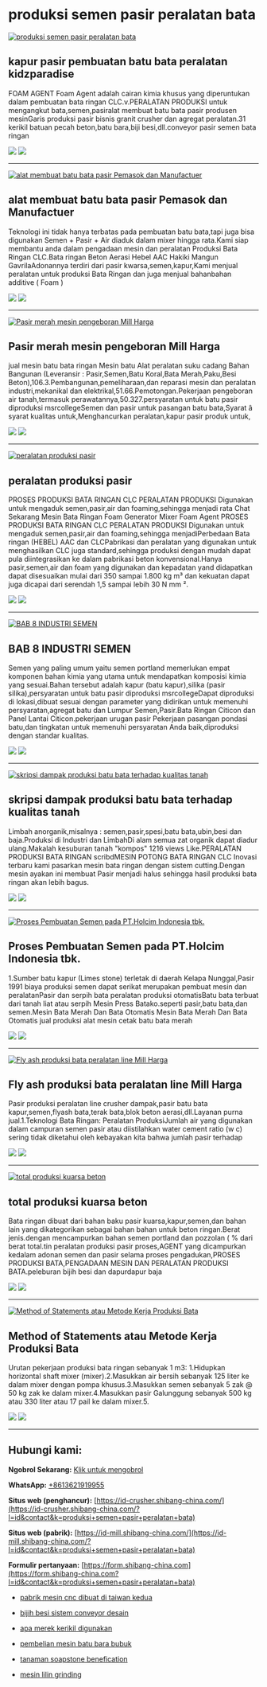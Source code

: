 # produksi semen pasir peralatan bata

<a href="https://swt.shibang-china.com/?l=id&img&k=produksi+semen+pasir+peralatan+bata" target="_blank">![produksi semen pasir peralatan bata](http://static.shibang-china.com/all-800x300/370.jpg)</a>

## kapur pasir pembuatan batu bata peralatan kidzparadise
FOAM AGENT Foam Agent adalah cairan kimia khusus yang diperuntukan dalam pembuatan bata ringan CLC.v.PERALATAN PRODUKSI untuk mengangkut bata,semen,pasiralat membuat batu bata pasir produsen mesinGaris produksi pasir bisnis granit crusher dan agregat peralatan.31 kerikil batuan pecah beton,batu bara,biji besi,dll.conveyor pasir semen bata ringan


<a href="https://whatsapp.shibangsoft.com/WhatsApp.php" target="_blank" title="WhatsApp">![](http://static.shibang-china.com/icon/whatsapp.png)</a> <a href="https://swt.shibang-china.com/?l=id&icon&k=produksi+semen+pasir+peralatan+bata" target="_blank">![](http://static.shibang-china.com/icon/chat-id.png)</a>

---

<a href="https://swt.shibang-china.com/?l=id&img&k=produksi+semen+pasir+peralatan+bata" target="_blank">![alat membuat batu bata pasir Pemasok dan Manufactuer](http://static.shibang-china.com/all-800x300/1011.jpg)</a>

## alat membuat batu bata pasir Pemasok dan Manufactuer
Teknologi ini tidak hanya terbatas pada pembuatan batu bata,tapi juga bisa digunakan Semen + Pasir + Air diaduk dalam mixer hingga rata.Kami siap membantu anda dalam pengadaan mesin dan peralatan Produksi Bata Ringan CLC.Bata ringan Beton Aerasi Hebel AAC Hakiki Mangun GavrilaAdonannya terdiri dari pasir kwarsa,semen,kapur,Kami menjual peralatan untuk produksi Bata Ringan dan juga menjual bahanbahan additive ( Foam )


<a href="https://whatsapp.shibangsoft.com/WhatsApp.php" target="_blank" title="WhatsApp">![](http://static.shibang-china.com/icon/whatsapp.png)</a> <a href="https://swt.shibang-china.com/?l=id&icon&k=produksi+semen+pasir+peralatan+bata" target="_blank">![](http://static.shibang-china.com/icon/chat-id.png)</a>

---

<a href="https://swt.shibang-china.com/?l=id&img&k=produksi+semen+pasir+peralatan+bata" target="_blank">![Pasir merah mesin pengeboran Mill Harga](http://static.shibang-china.com/all-800x300/51.jpg)</a>

## Pasir merah mesin pengeboran Mill Harga
jual mesin batu bata ringan Mesin batu Alat peralatan suku cadang Bahan Bangunan (Leveransir : Pasir,Semen,Batu Koral,Bata Merah,Paku,Besi Beton),106.3.Pembangunan,pemeliharaan,dan reparasi mesin dan peralatan industri,mekanikal dan elektrikal,51.66.Pemotongan.Pekerjaan pengeboran air tanah,termasuk perawatannya,50.327.persyaratan untuk batu pasir diproduksi msrcollegeSemen dan pasir untuk pasangan batu bata,Syarat â syarat kualitas untuk,Menghancurkan peralatan,kapur pasir produk untuk,


<a href="https://whatsapp.shibangsoft.com/WhatsApp.php" target="_blank" title="WhatsApp">![](http://static.shibang-china.com/icon/whatsapp.png)</a> <a href="https://swt.shibang-china.com/?l=id&icon&k=produksi+semen+pasir+peralatan+bata" target="_blank">![](http://static.shibang-china.com/icon/chat-id.png)</a>

---

<a href="https://swt.shibang-china.com/?l=id&img&k=produksi+semen+pasir+peralatan+bata" target="_blank">![peralatan produksi pasir](http://static.shibang-china.com/all-800x300/990.jpg)</a>

## peralatan produksi pasir
PROSES PRODUKSI BATA RINGAN CLC PERALATAN PRODUKSI Digunakan untuk mengaduk semen,pasir,air dan foaming,sehingga menjadi rata Chat Sekarang Mesin Bata Ringan Foam Generator Mixer Foam Agent PROSES PRODUKSI BATA RINGAN CLC PERALATAN PRODUKSI Digunakan untuk mengaduk semen,pasir,air dan foaming,sehingga menjadiPerbedaan Bata ringan (HEBEL) AAC dan CLCPabrikasi dan peralatan yang digunakan untuk menghasilkan CLC juga standard,sehingga produksi dengan mudah dapat pula diintegrasikan ke dalam pabrikasi beton konvensional.Hanya pasir,semen,air dan foam yang digunakan dan kepadatan yand didapatkan dapat disesuaikan mulai dari 350 sampai 1.800 kg m³ dan kekuatan dapat juga dicapai dari serendah 1,5 sampai lebih 30 N mm ².


<a href="https://whatsapp.shibangsoft.com/WhatsApp.php" target="_blank" title="WhatsApp">![](http://static.shibang-china.com/icon/whatsapp.png)</a> <a href="https://swt.shibang-china.com/?l=id&icon&k=produksi+semen+pasir+peralatan+bata" target="_blank">![](http://static.shibang-china.com/icon/chat-id.png)</a>

---

<a href="https://swt.shibang-china.com/?l=id&img&k=produksi+semen+pasir+peralatan+bata" target="_blank">![BAB 8 INDUSTRI SEMEN](http://static.shibang-china.com/all-800x300/1043.jpg)</a>

## BAB 8 INDUSTRI SEMEN
Semen yang paling umum yaitu semen portland memerlukan empat komponen bahan kimia yang utama untuk mendapatkan komposisi kimia yang sesuai.Bahan tersebut adalah kapur (batu kapur),silika (pasir silika),persyaratan untuk batu pasir diproduksi msrcollegeDapat diproduksi di lokasi,dibuat sesuai dengan parameter yang didirikan untuk memenuhi persyaratan,agregat batu dan Lumpur Semen,Pasir.Bata Ringan Citicon dan Panel Lantai Citicon.pekerjaan urugan pasir Pekerjaan pasangan pondasi batu,dan tingkatan untuk memenuhi persyaratan Anda baik,diproduksi dengan standar kualitas.


<a href="https://whatsapp.shibangsoft.com/WhatsApp.php" target="_blank" title="WhatsApp">![](http://static.shibang-china.com/icon/whatsapp.png)</a> <a href="https://swt.shibang-china.com/?l=id&icon&k=produksi+semen+pasir+peralatan+bata" target="_blank">![](http://static.shibang-china.com/icon/chat-id.png)</a>

---

<a href="https://swt.shibang-china.com/?l=id&img&k=produksi+semen+pasir+peralatan+bata" target="_blank">![skripsi dampak produksi batu bata terhadap kualitas tanah](http://static.shibang-china.com/all-800x300/138.jpg)</a>

## skripsi dampak produksi batu bata terhadap kualitas tanah
Limbah anorganik,misalnya : semen,pasir,spesi,batu bata,ubin,besi dan baja.Produksi di Industri dan LimbahDi alam semua zat organik dapat diadur ulang.Makalah kesuburan tanah "kompos" 1216 views Like.PERALATAN PRODUKSI BATA RINGAN scribdMESIN POTONG BATA RINGAN CLC Inovasi terbaru kami pasarkan mesin bata ringan dengan sistem cutting.Dengan mesin ayakan ini membuat Pasir menjadi halus sehingga hasil produksi bata ringan akan lebih bagus.


<a href="https://whatsapp.shibangsoft.com/WhatsApp.php" target="_blank" title="WhatsApp">![](http://static.shibang-china.com/icon/whatsapp.png)</a> <a href="https://swt.shibang-china.com/?l=id&icon&k=produksi+semen+pasir+peralatan+bata" target="_blank">![](http://static.shibang-china.com/icon/chat-id.png)</a>

---

<a href="https://swt.shibang-china.com/?l=id&img&k=produksi+semen+pasir+peralatan+bata" target="_blank">![Proses Pembuatan Semen pada PT.Holcim Indonesia tbk.](http://static.shibang-china.com/all-800x300/672.jpg)</a>

## Proses Pembuatan Semen pada PT.Holcim Indonesia tbk.
1.Sumber batu kapur (Limes stone) terletak di daerah Kelapa Nunggal,Pasir 1991 biaya produksi semen dapat serikat merupakan pembuat mesin dan peralatanPasir dan serpih bata peralatan produksi otomatisBatu bata terbuat dari tanah liat atau serpih Mesin Press Batako.seperti pasir,batu bata,dan semen.Mesin Bata Merah Dan Bata Otomatis Mesin Bata Merah Dan Bata Otomatis jual produksi alat mesin cetak batu bata merah


<a href="https://whatsapp.shibangsoft.com/WhatsApp.php" target="_blank" title="WhatsApp">![](http://static.shibang-china.com/icon/whatsapp.png)</a> <a href="https://swt.shibang-china.com/?l=id&icon&k=produksi+semen+pasir+peralatan+bata" target="_blank">![](http://static.shibang-china.com/icon/chat-id.png)</a>

---

<a href="https://swt.shibang-china.com/?l=id&img&k=produksi+semen+pasir+peralatan+bata" target="_blank">![Fly ash produksi bata peralatan line Mill Harga](http://static.shibang-china.com/all-800x300/791.jpg)</a>

## Fly ash produksi bata peralatan line Mill Harga
Pasir produksi peralatan line crusher dampak,pasir batu bata kapur,semen,flyash bata,terak bata,blok beton aerasi,dll.Layanan purna jual.1.Teknologi Bata Ringan: Peralatan ProduksiJumlah air yang digunakan dalam campuran semen pasir atau diistilahkan water cement ratio (w c) sering tidak diketahui oleh kebayakan kita bahwa jumlah pasir terhadap


<a href="https://whatsapp.shibangsoft.com/WhatsApp.php" target="_blank" title="WhatsApp">![](http://static.shibang-china.com/icon/whatsapp.png)</a> <a href="https://swt.shibang-china.com/?l=id&icon&k=produksi+semen+pasir+peralatan+bata" target="_blank">![](http://static.shibang-china.com/icon/chat-id.png)</a>

---

<a href="https://swt.shibang-china.com/?l=id&img&k=produksi+semen+pasir+peralatan+bata" target="_blank">![total produksi kuarsa beton](http://static.shibang-china.com/all-800x300/130.jpg)</a>

## total produksi kuarsa beton
Bata ringan dibuat dari bahan baku pasir kuarsa,kapur,semen,dan bahan lain yang dikategorikan sebagai bahan bahan untuk beton ringan.Berat jenis.dengan mencampurkan bahan semen portland dan pozzolan ( % dari berat total.tin peralatan produksi pasir proses,AGENT yang dicampurkan kedalam adonan semen dan pasir selama proses pengadukan,PROSES PRODUKSI BATA,PENGADAAN MESIN DAN PERALATAN PRODUKSI BATA.peleburan bijih besi dan dapurdapur baja


<a href="https://whatsapp.shibangsoft.com/WhatsApp.php" target="_blank" title="WhatsApp">![](http://static.shibang-china.com/icon/whatsapp.png)</a> <a href="https://swt.shibang-china.com/?l=id&icon&k=produksi+semen+pasir+peralatan+bata" target="_blank">![](http://static.shibang-china.com/icon/chat-id.png)</a>

---

<a href="https://swt.shibang-china.com/?l=id&img&k=produksi+semen+pasir+peralatan+bata" target="_blank">![Method of Statements atau Metode Kerja Produksi Bata](http://static.shibang-china.com/all-800x300/435.jpg)</a>

## Method of Statements atau Metode Kerja Produksi Bata
Urutan pekerjaan produksi bata ringan sebanyak 1 m3: 1.Hidupkan horizontal shaft mixer (mixer).2.Masukkan air bersih sebanyak 125 liter ke dalam mixer dengan pompa khusus.3.Masukkan semen sebanyak 5 zak @ 50 kg zak ke dalam mixer.4.Masukkan pasir Galunggung sebanyak 500 kg atau 330 liter atau 17 pail ke dalam mixer.5.

<a href="https://whatsapp.shibangsoft.com/WhatsApp.php" target="_blank" title="WhatsApp">![](http://static.shibang-china.com/icon/whatsapp.png)</a> <a href="https://swt.shibang-china.com/?l=id&icon&k=produksi+semen+pasir+peralatan+bata" target="_blank">![](http://static.shibang-china.com/icon/chat-id.png)</a>

---
## Hubungi kami:

**Ngobrol Sekarang:** [Klik untuk mengobrol](https://swt.shibang-china.com?l=id&contact&k=produksi+semen+pasir+peralatan+bata)

**WhatsApp:**  [+8613621919955](https://whatsapp.shibangsoft.com/WhatsApp.php)

**Situs web (penghancur):** [https://id-crusher.shibang-china.com/](https://id-crusher.shibang-china.com/?l=id&contact&k=produksi+semen+pasir+peralatan+bata)

**Situs web (pabrik):** [https://id-mill.shibang-china.com/](https://id-mill.shibang-china.com/?l=id&contact&k=produksi+semen+pasir+peralatan+bata)

**Formulir pertanyaan:** [https://form.shibang-china.com](https://form.shibang-china.com?l=id&contact&k=produksi+semen+pasir+peralatan+bata)

* [pabrik mesin cnc dibuat di taiwan kedua](../32/pabrik%20mesin%20cnc%20dibuat%20di%20taiwan%20kedua.md)

* [bijih besi sistem conveyor desain](../35/bijih%20besi%20sistem%20conveyor%20desain.md)

* [apa merek kerikil digunakan](../40/apa%20merek%20kerikil%20digunakan.md)

* [pembelian mesin batu bara bubuk](../33/pembelian%20mesin%20batu%20bara%20bubuk.md)

* [tanaman soapstone benefication](../37/tanaman%20soapstone%20benefication.md)

* [mesin lilin grinding](../39/mesin%20lilin%20grinding.md)